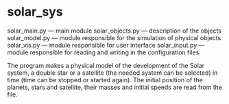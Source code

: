 # solar_sys
solar_main.py — main module
solar_objects.py — description of the objects
solar_model.py — module responsible for the simulation of physical objects
solar_vis.py — module responsible for user interface
solar_input.py — module responsible for reading and writing 
in the configuration files

The program makes a physical model of the development of 
the Solar system, a double star or a satellite (the needed system can be selected) 
in time (time can be stopped or started again).
The initial position of the planets, stars and satellite, their masses 
and initial speeds are read from the file.
